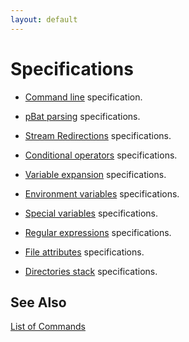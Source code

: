 ```yaml
---
layout: default
---
```

# Specifications #

* [Command line](cmdline) specification.

* [pBat parsing](parse) specifications.

* [Stream Redirections](red) specifications.

* [Conditional operators](condop) specifications.

* [Variable expansion](exp) specifications.

* [Environment variables](var) specifications.

* [Special variables](xvar) specifications.

* [Regular expressions](regexp) specifications.

* [File attributes](attr) specifications.

* [Directories stack](dirstack) specifications.

## See Also ##

[List of Commands](../commands) 

